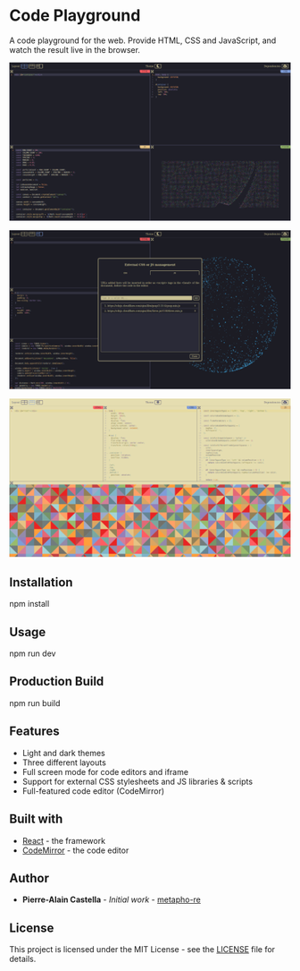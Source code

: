 # Code Playground

A code playground for the web.
Provide HTML, CSS and JavaScript, and watch the result live in the browser.

![Code Playground 01](./assets/01.png)

![Code Playground 02](./assets/02.png)

![Code Playground 03](./assets/03.png)

## Installation

npm install

## Usage

npm run dev

## Production Build

npm run build

## Features

- Light and dark themes
- Three different layouts
- Full screen mode for code editors and iframe
- Support for external CSS stylesheets and JS libraries & scripts
- Full-featured code editor (CodeMirror)

## Built with

- [React](https://github.com/facebook/react/) - the framework
- [CodeMirror](https://github.com/codemirror/) - the code editor

## Author

- **Pierre-Alain Castella** - _Initial work_ - [metapho-re](https://github.com/metapho-re)

## License

This project is licensed under the MIT License - see the [LICENSE](LICENSE) file for details.
